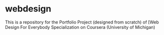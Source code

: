# webdesign
This is a repository for the Portfolio Project (designed from scratch) of [Web Design For Everybody Specialization on Coursera (University of Michigan)
